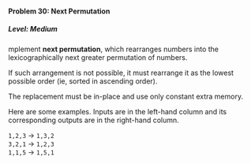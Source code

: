#### Problem 30: Next Permutation
##### Level: Medium

mplement <b>next permutation</b>, which rearranges numbers into the lexicographically next greater permutation of numbers.

If such arrangement is not possible, it must rearrange it as the lowest possible order (ie, sorted in ascending order).

The replacement must be in-place and use only constant extra memory.

Here are some examples. Inputs are in the left-hand column and its corresponding outputs are in the right-hand column.

```1,2,3``` → ```1,3,2```</br>
```3,2,1``` → ```1,2,3```</br>
```1,1,5``` → ```1,5,1```</br>
